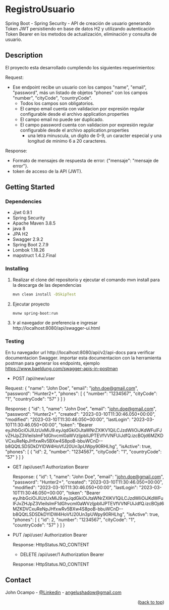

# RegistroUsuario

Spring Boot - Spring Security - API de creación de usuario generando Token JWT persistiendo en base de datos H2 y utilizando autenticación Token Bearer en los metodos de actualización, eliminación y consulta de usuario. 

## Description

El proyecto esta desarrollado cumpliendo los siguientes requerimientos:
	
Request:

*	Ese endpoint recibe un usuario con los campos "name", "email", "password", más un listado de objetos "phones" con los campos "number", "cityCode", "countryCode".
	*	Todos los campos son obligatorios.
	*	El campo email cuenta con validacion por expresión regular configurable desde el archivo application.properties
	*	El campo email no puede ser duplicado.
	*	El campo password cuenta con validacion por expresión regular configurable desde el archivo application.properties
		*	una letra minuscula, un digito de 0-9, un caracter especial y una longitud de minimo 6 a 20 caracteres.


Response:

*	Formato de mensajes de respuesta de error: {"mensaje": "mensaje de error"}.
*	token de acceso de la API (JWT).

## Getting Started

### Dependencies

*	Jjwt 0.9.1
*	Spring Security
*	Apache Maven 3.8.5
*	java 8
*	JPA H2	
*	Swagger 2.9.2
*	Spring Boot 2.7.9
*	Lombok 1.18.26
*	mapstruct 1.4.2.Final

### Installing


1.	Realizar el clone del repositorio y ejecutar el comando mvn install para la descarga de las dependencias
	```sh
	mvn clean install -DSkipTest
	```
			
	
2.	Ejecutar proyecto 	
	```sh
	mvnw spring-boot:run
	```	
				
3.	Ir al navegador de preferencia e ingresar http://localhost:8080/api/swagger-ui.html	


### Testing

En tu navegador url http://localhost:8080/api/v2/api-docs para verificar documentacion Swagger.
importar esta documentacion con la herramienta postman para generar los endpoints, ejemplo https://www.baeldung.com/swagger-apis-in-postman



* POST /api/new/user 

Request:
	{
		"name": "John Doe",
		"email": "john.doe@gmail.com",
		"password": "Hunter2+",
		"phones": [
			{
				"number": "1234567",
				"cityCode": "1",
				"countryCode": "57"
			}
		]
	}
	
Response:
	{
		"id": 1,
		"name": "John Doe",
		"email": "john.doe@gmail.com",
		"password": "Hunter2+",
		"created": "2023-03-10T11:30:46.050+00:00",
		"modified": "2023-03-10T11:30:46.050+00:00",
		"lastLogin": "2023-03-10T11:30:46.050+00:00",
		"token": "Bearer eyJhbGciOiJIUzUxMiJ9.eyJqdGkiOiJtaWNrZXlKV1QiLCJzdWIiOiJKdWFuIFJvZHJpZ3VleiIsImF1dGhvcml0aWVzIjpbIlJPTEVfVVNFUiJdfQ.izcBOjd6MZKDVCxuReNpJHfxwRv5BXw4S8poB-bbuWCnD--b8QQtLSDSDkDYIDW4HoVfJ20Un3pUWpy90RHLhg",
		"isActive": true,
		"phones": [
			{
				"id": 2,
				"number": "1234567",
				"cityCode": "1",
				"countryCode": "57"
			}
		]
	}

* GET /api/user/1 Authorization Bearer

	Response:
	{
		"id": 1,
		"name": "John Doe",
		"email": "john.doe@gmail.com",
		"password": "Hunter2+",
		"created": "2023-03-10T11:30:46.050+00:00",
		"modified": "2023-03-10T11:30:46.050+00:00",
		"lastLogin": "2023-03-10T11:30:46.050+00:00",
		"token": "Bearer eyJhbGciOiJIUzUxMiJ9.eyJqdGkiOiJtaWNrZXlKV1QiLCJzdWIiOiJKdWFuIFJvZHJpZ3VleiIsImF1dGhvcml0aWVzIjpbIlJPTEVfVVNFUiJdfQ.izcBOjd6MZKDVCxuReNpJHfxwRv5BXw4S8poB-bbuWCnD--b8QQtLSDSDkDYIDW4HoVfJ20Un3pUWpy90RHLhg",
		"isActive": true,
		"phones": [
			{
				"id": 2,
				"number": "1234567",
				"cityCode": "1",
				"countryCode": "57"
			}
		]
	}
	
* PUT /api/user/ Authorization Bearer

	Response:
		HttpStatus.NO_CONTENT
		
	* DELETE /api/user/1 Authorization Bearer

	Response:
		HttpStatus.NO_CONTENT
			
			
			
## Contact

John Ocampo - [@Linkedin](https://www.linkedin.com/in/john-bayron-ocampo-fonnegra/) - angelushadow@gmail.com

<p align="right">(<a href="#readme-top">back to top</a>)</p>